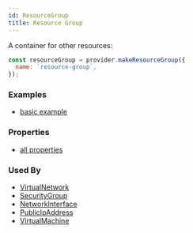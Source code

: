 ```yaml
---
id: ResourceGroup
title: Resource Group
---
```


A container for other resources:

```js
const resourceGroup = provider.makeResourceGroup({
  name: `resource-group`,
});
```

### Examples

- [basic example](https://github.com/grucloud/grucloud/blob/main/examples/azure/Compute/vm/resources.js)

### Properties

- [all properties](https://docs.microsoft.com/en-us/rest/api/apimanagement/2019-12-01/apimanagementservice/createorupdate#request-body)

### Used By

- [VirtualNetwork](../Network/VirtualNetwork.md)
- [SecurityGroup](../Network/SecurityGroup.md)
- [NetworkInterface](../Network/NetworkInterface.md)
- [PublicIpAddress](../Network/PublicIpAddress.md)
- [VirtualMachine](../compute/VirtualMachine.md)
